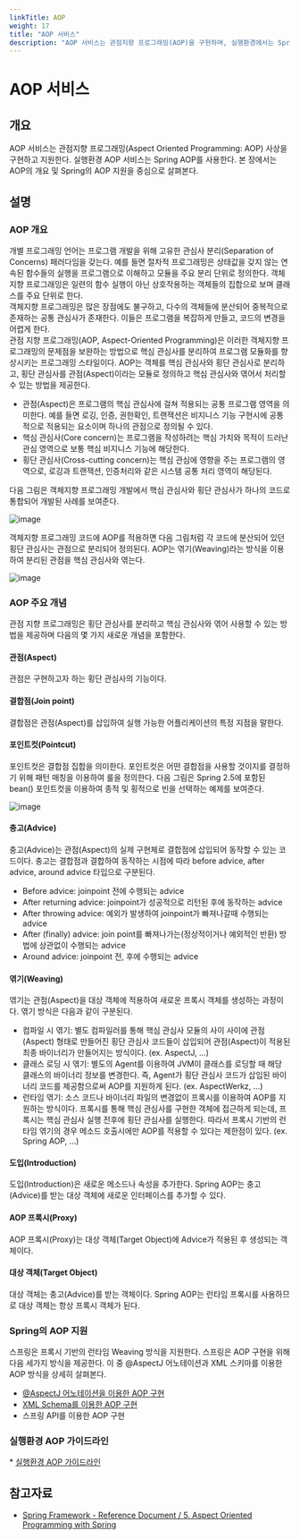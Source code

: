 ```yaml
---
linkTitle: AOP
weight: 17
title: "AOP 서비스"
description: "AOP 서비스는 관점지향 프로그래밍(AOP)을 구현하며, 실행환경에서는 Spring AOP를 사용한다. 이 장에서는 AOP의 개요와 Spring의 AOP 지원에 대해 설명한다."
---
```

# AOP 서비스

## 개요

 AOP 서비스는 관점지향 프로그래밍(Aspect Oriented Programming: AOP) 사상을 구현하고 지원한다. 실행환경 AOP 서비스는 Spring AOP를 사용한다. 본 장에서는 AOP의 개요 및 Spring의 AOP 지원을 중심으로 살펴본다.

## 설명

### AOP 개요

 개별 프로그래밍 언어는 프로그램 개발을 위해 고유한 관심사 분리(Separation of Concerns) 패러다임을 갖는다. 예를 들면 절차적 프로그래밍은 상태값을 갖지 않는 연속된 함수들의 실행을 프로그램으로 이해하고 모듈을 주요 분리 단위로 정의한다. 객체지향 프로그래밍은 일련의 함수 실행이 아닌 상호작용하는 객체들의 집합으로 보며 클래스를 주요 단위로 한다.  
객체지향 프로그래밍은 많은 장점에도 불구하고, 다수의 객체들에 분산되어 중복적으로 존재하는 공통 관심사가 존재한다. 이들은 프로그램을 복잡하게 만들고, 코드의 변경을 어렵게 한다.  
관점 지향 프로그래밍(AOP, Aspect-Oriented Programming)은 이러한 객체지향 프로그래밍의 문제점을 보완하는 방법으로 핵심 관심사를 분리하여 프로그램 모듈화를 향상시키는 프로그래밍 스타일이다. AOP는 객체를 핵심 관심사와 횡단 관심사로 분리하고, 횡단 관심사를 관점(Aspect)이라는 모듈로 정의하고 핵심 관심사와 엮어서 처리할 수 있는 방법을 제공한다.

- 관점(Aspect)은 프로그램의 핵심 관심사에 걸쳐 적용되는 공통 프로그램 영역을 의미한다. 예를 들면 로깅, 인증, 권한확인, 트랜잭션은 비지니스 기능 구현시에 공통적으로 적용되는 요소이며 하나의 관점으로 정의될 수 있다.
- 핵심 관심사(Core concern)는 프로그램을 작성하려는 핵심 가치와 목적이 드러난 관심 영역으로 보통 핵심 비지니스 기능에 해당한다.
- 횡단 관심사(Cross-cutting concern)는 핵심 관심에 영향을 주는 프로그램의 영역으로, 로깅과 트랜잭션, 인증처리와 같은 시스템 공통 처리 영역이 해당된다.

다음 그림은 객체지향 프로그래밍 개발에서 핵심 관심사와 횡단 관심사가 하나의 코드로 통합되어 개발된 사례를 보여준다.  

![image](../images/egovframework-rte-fdl-aop_001.jpg)  

객체지향 프로그래밍 코드에 AOP를 적용하면 다음 그림처럼 각 코드에 분산되어 있던 횡단 관심사는 관점으로 분리되어 정의된다. AOP는 엮기(Weaving)라는 방식을 이용하여 분리된 관점을 핵심 관심사와 엮는다.  

![image](../images/egovframework-rte-fdl-aop_002.jpg)

### AOP 주요 개념

 관점 지향 프로그래밍은 횡단 관심사를 분리하고 핵심 관심사와 엮어 사용할 수 있는 방법을 제공하며 다음의 몇 가지 새로운 개념을 포함한다.

#### 관점(Aspect)

 관점은 구현하고자 하는 횡단 관심사의 기능이다.

#### 결합점(Join point)

 결합점은 관점(Aspect)를 삽입하여 실행 가능한 어플리케이션의 특정 지점을 말한다.

#### 포인트컷(Pointcut)

포인트컷은 결합점 집합을 의미한다. 포인트컷은 어떤 결합점을 사용할 것이지를 결정하기 위해 패턴 매칭을 이용하여 룰을 정의한다. 다음 그림은 Spring 2.5에 포함된 bean() 포인트컷을 이용하여 종적 및 횡적으로 빈을 선택하는 예제를 보여준다.

![image](../images/egovframework-rte-fdl-aop_003.jpg)  

#### 충고(Advice)

 충고(Advice)는 관점(Aspect)의 실제 구현체로 결합점에 삽입되어 동작할 수 있는 코드이다. 충고는 결합점과 결합하여 동작하는 시점에 따라 before advice, after advice, around advice 타입으로 구분된다.

- Before advice: joinpoint 전에 수행되는 advice
- After returning advice: joinpoint가 성공적으로 리턴된 후에 동작하는 advice
- After throwing advice: 예외가 발생하여 joinpoint가 빠져나갈때 수행되는 advice
- After (finally) advice: join point를 빠져나가는(정상적이거나 예외적인 반환) 방법에 상관없이 수행되는 advice
- Around advice: joinpoint 전, 후에 수행되는 advice

#### 엮기(Weaving)

 엮기는 관점(Aspect)을 대상 객체에 적용하여 새로운 프록시 객체를 생성하는 과정이다. 엮기 방식은 다음과 같이 구분된다.

- 컴파일 시 엮기: 별도 컴파일러를 통해 핵심 관심사 모듈의 사이 사이에 관점(Aspect) 형태로 만들어진 횡단 관심사 코드들이 삽입되어 관점(Aspect)이 적용된 최종 바이너리가 만들어지는 방식이다. (ex. AspectJ, …)
- 클래스 로딩 시 엮기: 별도의 Agent를 이용하여 JVM이 클래스를 로딩할 때 해당 클래스의 바이너리 정보를 변경한다. 즉, Agent가 횡단 관심사 코드가 삽입된 바이너리 코드를 제공함으로써 AOP를 지원하게 된다. (ex. AspectWerkz, …)
- 런타임 엮기: 소스 코드나 바이너리 파일의 변경없이 프록시를 이용하여 AOP를 지원하는 방식이다. 프록시를 통해 핵심 관심사를 구현한 객체에 접근하게 되는데, 프록시는 핵심 관심사 실행 전후에 횡단 관심사를 실행한다. 따라서 프록시 기반의 런타임 엮기의 경우 메소드 호출시에만 AOP를 적용할 수 있다는 제한점이 있다. (ex. Spring AOP, …)

#### 도입(Introduction)

 도입(Introduction)은 새로운 메소드나 속성을 추가한다. Spring AOP는 충고(Advice)를 받는 대상 객체에 새로운 인터페이스를 추가할 수 있다.

#### AOP 프록시(Proxy)

 AOP 프록시(Proxy)는 대상 객체(Target Object)에 Advice가 적용된 후 생성되는 객체이다.

#### 대상 객체(Target Object)

 대상 객체는 충고(Advice)를 받는 객체이다. Spring AOP는 런타임 프록시를 사용하므로 대상 객체는 항상 프록시 객체가 된다.

### Spring의 AOP 지원

 스프링은 프록시 기반의 런타임 Weaving 방식을 지원한다. 스프링은 AOP 구현을 위해 다음 세가지 방식을 제공한다. 이 중 @AspectJ 어노테이션과 XML 스키마를 이용한 AOP 방식을 상세히 살펴본다.

- [@AspectJ 어노테이션을 이용한 AOP 구현](./aop-aspectj.md)
- [XML Schema를 이용한 AOP 구현](./aop-xmlschema.md)
- 스프링 API를 이용한 AOP 구현

### 실행환경 AOP 가이드라인

 \* [실행환경 AOP 가이드라인](./aop-guide.md)

## 참고자료

- [Spring Framework - Reference Document / 5. Aspect Oriented Programming with Spring](https://docs.spring.io/spring-framework/docs/5.3.27/reference/html/core.html#aop)
